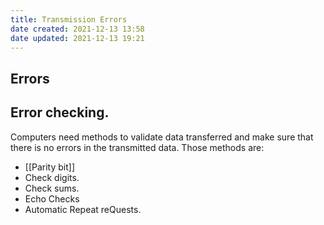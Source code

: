 ```yaml
---
title: Transmission Errors
date created: 2021-12-13 13:58
date updated: 2021-12-13 19:21
---
```


## Errors

## Error checking.

Computers need methods to validate data transferred and make sure that there is no errors in the transmitted data.
Those methods are:

- [[Parity bit]]
- Check digits.
- Check sums.
- Echo Checks
- Automatic Repeat reQuests.
